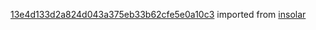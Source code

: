 [13e4d133d2a824d043a375eb33b62cfe5e0a10c3](https://github.com/insolar/insolar/commit/13e4d133d2a824d043a375eb33b62cfe5e0a10c3) imported from [insolar](https://github.com/insolar/insolar)

